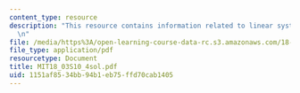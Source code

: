 ```yaml
---
content_type: resource
description: "This resource contains information related to linear systems. \r\n\r\
  \n"
file: /media/https%3A/open-learning-course-data-rc.s3.amazonaws.com/18-03-differential-equations-spring-2010/1151af8534bb94b1eb75ffd70cab1405_MIT18_03S10_4sol.pdf
file_type: application/pdf
resourcetype: Document
title: MIT18_03S10_4sol.pdf
uid: 1151af85-34bb-94b1-eb75-ffd70cab1405
---
```

